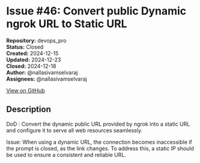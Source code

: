 # Issue #46: Convert public Dynamic ngrok URL to Static URL

**Repository:** devops_pro  
**Status:** Closed  
**Created:** 2024-12-15  
**Updated:** 2024-12-23  
**Closed:** 2024-12-18  
**Author:** @nallasivamselvaraj  
**Assignees:** @nallasivamselvaraj  

[View on GitHub](https://github.com/Simtestlab/devops_pro/issues/46)

## Description

DoD : Convert the dynamic public URL provided by ngrok into a static URL and configure it to serve all web resources seamlessly.

Issue: When using a dynamic URL, the connection becomes inaccessible if the prompt is closed, as the link changes. To address this, a static IP should be used to ensure a consistent and reliable URL.

